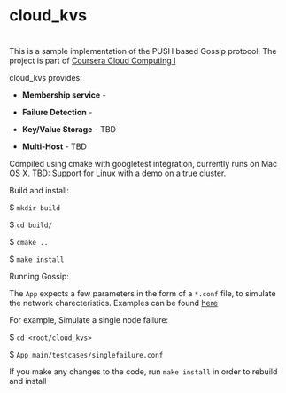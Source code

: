 # cloud_kvs
# 

This is a sample implementation of the PUSH based Gossip protocol.
The project is part of [Coursera Cloud Computing I](https://www.coursera.org/learn/cloud-computing/home/welcome)

 cloud_kvs provides:

* **Membership service** - 

* **Failure Detection** - 

* **Key/Value Storage** - TBD

* **Multi-Host** - TBD

Compiled using cmake with googletest integration, currently runs on Mac OS X.
TBD: Support for Linux with a demo on a true cluster.

 Build and install:
 
  $ `mkdir build`
  
  $ `cd build/`
  
  $ `cmake ..`
  
  $ `make install`
 
Running Gossip:

The `App` expects a few parameters in the form of a `*.conf` file, to simulate the network charecteristics. Examples can be found [here](https://github.com/swapnai/cloud_kvs/tree/master/main/testcases)

For example, Simulate a single node failure:

$ `cd <root/cloud_kvs>`

$ `App main/testcases/singlefailure.conf` 

If you make any changes to the code, run `make install` in order to rebuild and install
